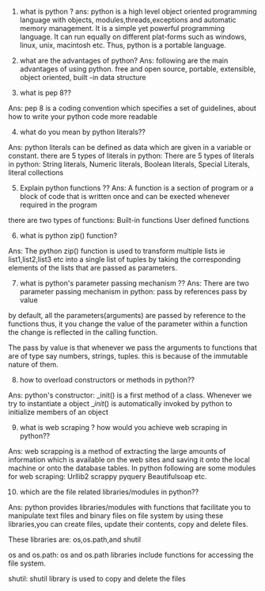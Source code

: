 1) what is python ? 
ans: python is a high level object oriented programming language with objects, modules,threads,exceptions and automatic memory management. It is a simple yet powerful programming
     language. It can run equally on different plat-forms such as windows, linux, unix, macintosh etc. Thus, python is a portable language.
     
     
2) what are the advantages of python? 
Ans: following are the main advantages of using python.
     free and open source, portable, extensible, object oriented, built -in data structure
     
     
3) what is pep 8??

Ans: pep 8 is a coding convention which specifies a set of guidelines, about how to write your python code more readable

4) what do you mean by python literals??

Ans: python literals can be defined as data which are given in a variable or constant. there are 5 types of literals in python:
  There are 5 types of literals in python:
   String literals,
   Numeric literals,
   Boolean literals, 
   Special Literals,
   literal collections
   
5)  Explain python functions ??
Ans: A function is a section of program or a block of code that is written once and can be exected whenever required in the program

there are two types of functions:
Built-in functions
User defined functions

6) what is python zip() function?

Ans: The python zip() function is used to transform multiple lists ie list1,list2,list3 etc into a single list of tuples by taking 
   the corresponding elements of the lists that are passed as parameters.
   
   
 7) what is python's parameter passing mechanism ??
 Ans: There are two parameter passing mechanism in python:
 pass by references
 pass by value
 
 by default, all the parameters(arguments) are passed by reference to the functions thus, it you change the value of the 
 parameter within a function the change is reflected in the calling function.
 
 The pass by value is that whenever we pass the arguments to functions that are of type say numbers, strings, tuples. 
 this is because of the immutable nature of them.
 
 8) how to overload constructors or methods in python??
 
 Ans: python's constructor: _init() is a first method of a class. Whenever we try to instantiate a object __init_() is 
  automatically invoked by python to initialize members of an object
  
  9) what is web scraping ? how would you achieve web scraping in python??
  
  Ans: web scrapping is a method of extracting the large amounts of information which is available on the web sites and saving
  it onto the local machine or onto the database tables.
  In python following are some modules for web scraping:
  Urllib2
  scrappy
  pyquery
  Beautifulsoap etc.
  
  10) which are the file related libraries/modules in python??
  
  Ans: python provides libraries/modules with functions that facilitate you to manipulate text files and binary files on file system
  by using these libraries,you can create files, update their contents, copy and delete files.
  
  These libraries are: os,os.path,and shutil
  
  os and os.path: os and os.path libraries include functions for accessing the file system.
  
  shutil: shutil library is used to copy and delete the files